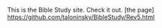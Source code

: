 This is the Bible Study site.  Check it out.
[the page] https://github.com/taloninsky/BibleStudy/Rev5.html
